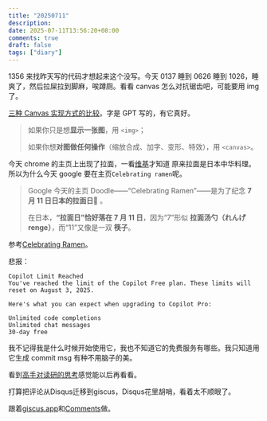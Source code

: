 ```yaml
---
title: "20250711"
description:
date: 2025-07-11T13:56:20+08:00
comments: true
draft: false
tags: ["diary"]
---
```


1356 来找昨天写的代码才想起来这个没写。今天 0137 睡到 0626 睡到 1026，睡爽了，然后拉屎拉到脚麻，唉蹲厕。看看 canvas 怎么对抗锯齿吧，可能要用 img 了。

[三种 Canvas 实现方式的比较](https://xxfttkx.github.io/p/%E4%B8%89%E7%A7%8D-canvas-%E5%AE%9E%E7%8E%B0%E6%96%B9%E5%BC%8F%E7%9A%84%E6%AF%94%E8%BE%83/)。字是 GPT 写的，有它真好。

> 如果你只是想**显示一张图**，用 `<img>`；
>
> 如果你想**对图做任何操作**（缩放合成、加字、变形、特效），用 `<canvas>`。

今天 chrome 的主页上出现了拉面，一看[维基](https://zh.wikipedia.org/wiki/%E6%97%A5%E6%9C%AC%E6%8B%89%E9%9D%A2)才知道 原来拉面是日本中华料理。所以为什么今天 google 要在主页`Celebrating ramen`呢。

> Google 今天的主页 Doodle——“Celebrating Ramen”——是为了纪念 **7 月 11 日日本的拉面日**🎉 。
>
> 在日本，**“拉面日”恰好落在 7 月 11 日**，因为“7”形似 **拉面汤勺（れんげ renge）**，而“11”又像是一双 **筷子**。

参考[Celebrating Ramen](https://doodles.google/doodle/celebrating-ramen/)。

悲报：

```
Copilot Limit Reached
You've reached the limit of the Copilot Free plan. These limits will reset on August 3, 2025.

Here's what you can expect when upgrading to Copilot Pro:

Unlimited code completions
Unlimited chat messages
30-day free
```

我不记得我是什么时候开始使用它，我也不知道它的免费服务有哪些。我只知道用它生成 commit msg 有种不用脑子的美。

看到[高手对读研的思考](https://blog.r-ay.cn/articles/455-graduate-or-not)感觉能以后再看看。

打算把评论从Disqus迁移到giscus，Disqus花里胡哨，看着太不顺眼了。

跟着[giscus.app](https://giscus.app/zh-CN)和[Comments](https://stack.jimmycai.com/config/comments)做。
